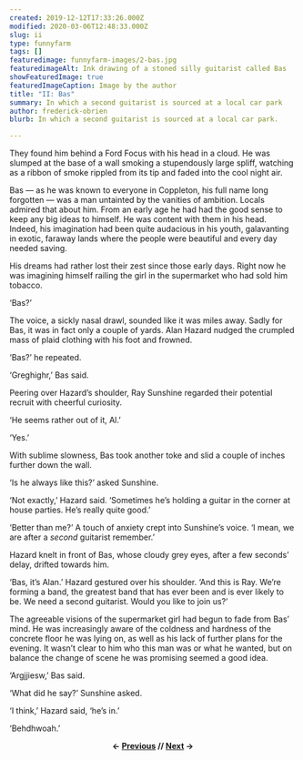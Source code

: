 ```yaml
---
created: 2019-12-12T17:33:26.000Z
modified: 2020-03-06T12:48:33.000Z
slug: ii
type: funnyfarm
tags: []
featuredimage: funnyfarm-images/2-bas.jpg
featuredimageAlt: Ink drawing of a stoned silly guitarist called Bas
showFeaturedImage: true
featuredImageCaption: Image by the author
title: "II: Bas"
summary: In which a second guitarist is sourced at a local car park
author: frederick-obrien
blurb: In which a second guitarist is sourced at a local car park.

---
```


They found him behind a Ford Focus with his head in a cloud. He was slumped at the base of a wall smoking a stupendously large spliff, watching as a ribbon of smoke rippled from its tip and faded into the cool night air.

Bas — as he was known to everyone in Coppleton, his full name long forgotten — was a man untainted by the vanities of ambition. Locals admired that about him. From an early age he had had the good sense to keep any big ideas to himself. He was content with them in his head. Indeed, his imagination had been quite audacious in his youth, galavanting in exotic, faraway lands where the people were beautiful and every day needed saving.

His dreams had rather lost their zest since those early days. Right now he was imagining himself railing the girl in the supermarket who had sold him tobacco.

‘Bas?’

The voice, a sickly nasal drawl, sounded like it was miles away. Sadly for Bas, it was in fact only a couple of yards. Alan Hazard nudged the crumpled mass of plaid clothing with his foot and frowned.

‘Bas?’ he repeated.

‘Greghighr,’ Bas said.

Peering over Hazard’s shoulder, Ray Sunshine regarded their potential recruit with cheerful curiosity.

‘He seems rather out of it, Al.’

‘Yes.’

With sublime slowness, Bas took another toke and slid a couple of inches further down the wall.

‘Is he always like this?’ asked Sunshine.

‘Not exactly,’ Hazard said. ‘Sometimes he’s holding a guitar in the corner at house parties. He’s really quite good.’

‘Better than me?’ A touch of anxiety crept into Sunshine’s voice. ‘I mean, we are after a *second* guitarist remember.’

Hazard knelt in front of Bas, whose cloudy grey eyes, after a few seconds’ delay, drifted towards him.

‘Bas, it’s Alan.’ Hazard gestured over his shoulder. ‘And this is Ray. We’re forming a band, the greatest band that has ever been and is ever likely to be. We need a second guitarist. Would you like to join us?’

The agreeable visions of the supermarket girl had begun to fade from Bas’ mind. He was increasingly aware of the coldness and hardness of the concrete floor he was lying on, as well as his lack of further plans for the evening. It wasn’t clear to him who this man was or what he wanted, but on balance the change of scene he was promising seemed a good idea.

‘Argjjiesw,’ Bas said.

‘What did he say?’ Sunshine asked.

‘I think,’ Hazard said, ‘he’s in.’

‘Behdhwoah.’

<center><strong></strong><p><strong>← <a href="funnyfarm/i/">Previous</a> // <a href="funnyfarm/iii/">Next</a> →</strong></p></center>